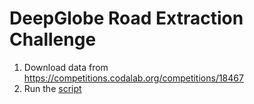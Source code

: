 # DeepGlobe Road Extraction Challenge
1. Download data from https://competitions.codalab.org/competitions/18467
2. Run the [script](preprocess.py)